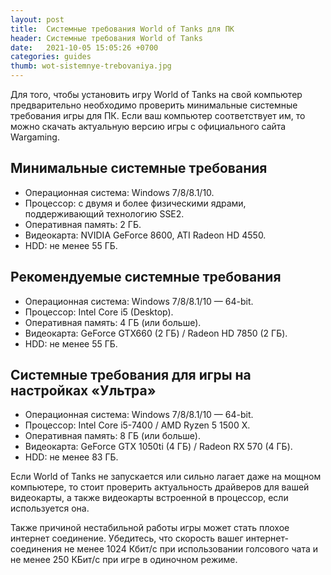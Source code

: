 ```yaml
---
layout: post
title:  Системные требования World of Tanks для ПК
header: Системные требования World of Tanks
date:   2021-10-05 15:05:26 +0700
categories: guides
thumb: wot-sistemnye-trebovaniya.jpg
---
```


Для того, чтобы установить игру World of Tanks на свой компьютер предварительно необходимо проверить минимальные системные требования игры для ПК. Если ваш компьютер соответствует им, то можно скачать актуальную версию игры с официального сайта Wargaming.

## Минимальные системные требования
* Операционная система: Windows 7/8/8.1/10.
* Процессор: c двумя и более физическими ядрами, поддерживающий технологию SSE2.
* Оперативная память:  2 ГБ.
* Видеокарта: NVIDIA GeForce 8600, ATI Radeon HD 4550.
* HDD: не менее 55 ГБ.
## Рекомендуемые системные требования
* Операционная система: Windows 7/8/8.1/10 — 64-bit.
* Процессор: Intel Core i5 (Desktop).
* Оперативная память: 4 ГБ (или больше).
* Видеокарта: GeForce GTX660 (2 ГБ) / Radeon HD 7850 (2 ГБ).
* HDD: не менее 55 ГБ.
## Системные требования для игры на настройках «Ультра»
* Операционная система: Windows 7/8/8.1/10 — 64-bit.
* Процессор: Intel Core i5-7400 / AMD Ryzen 5 1500 X.
* Оперативная память: 8 ГБ (или больше).
* Видеокарта: GeForce GTX 1050ti (4 ГБ) / Radeon RX 570 (4 ГБ).
* HDD: не менее 83 ГБ.

Если World of Tanks не запускается или сильно лагает даже на мощном компьютере, то стоит проверить актуальность драйверов для вашей видеокарты, а также видеокарты встроенной в процессор, если используется она.

Также причиной нестабильной работы игры может стать плохое интернет соединение. Убедитесь, что скорость вашег интернет-соединения не менее 1024 Кбит/с при использовании голсового чата и не менее 250 КБит/c при игре в одиночном режиме.
